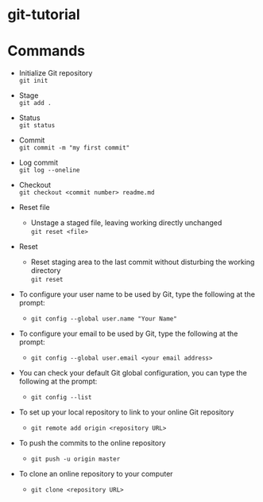 # git-tutorial


# Commands

 + Initialize Git repository  
   `git init` 
 + Stage  
   `git add .`
 + Status  
   `git status`
 + Commit  
   `git commit -m "my first commit"`
 + Log commit  
   `git log --oneline`
 + Checkout  
  `git checkout <commit number> readme.md`
 + Reset file
   - Unstage a staged file, leaving working directly unchanged  
   `git reset <file>`
 + Reset
   - Reset staging area to the last commit without disturbing the working directory  
   `git reset`
   
 + To configure your user name to be used by Git, type the following at the prompt:  
   - `git config --global user.name "Your Name"`
 + To configure your email to be used by Git, type the following at the prompt:
   - `git config --global user.email <your email address>` 
 + You can check your default Git global configuration, you can type the following at the prompt:
   - `git config --list`
 + To set up your local repository to link to your online Git repository
   - `git remote add origin <repository URL>`
 + To push the commits to the online repository
   - `git push -u origin master`
 + To clone an online repository to your computer
   - `git clone <repository URL>`
